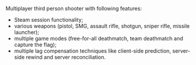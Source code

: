 Multiplayer third person shooter with following features:
- Steam session functionality;
- various weapons (pistol, SMG, assault rifle, shotgun, sniper rifle, missile launcher);
- multiple game modes (free-for-all deathmatch, team deathmatch and capture the flag);
- multiple lag compensation techniques like client-side prediction, server-side rewind and server reconciliation.
